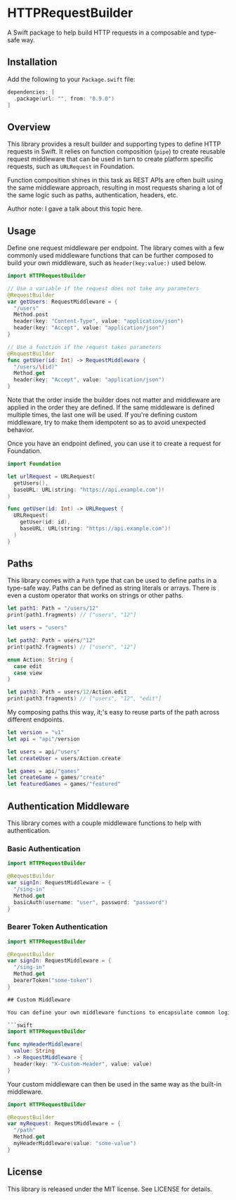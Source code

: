 # HTTPRequestBuilder

A Swift package to help build HTTP requests in a composable and type-safe way.

## Installation

Add the following to your `Package.swift` file:

```swift
dependencies: [
  .package(url: "", from: "0.9.0")
]
```

## Overview

This library provides a result builder and supporting types
to define HTTP requests in Swift. It relies on function composition (`pipe`)
to create reusable request middleware that can be used in turn to create
platform specific requests, such as `URLRequest` in Foundation.

Function composition shines in this task as REST APIs are often built
using the same middleware approach, resulting in most requests sharing
a lot of the same logic such as paths, authentication, headers, etc.

Author note: I gave a talk about this topic here.

## Usage

Define one request middleware per endpoint.
The library comes with a few commonly used middleware functions that can
be further composed to build your own middleware, such as `header(key:value:)` used below.

```swift
import HTTPRequestBuilder

// Use a variable if the request does not take any parameters
@RequestBuilder
var getUsers: RequestMiddleware = {
  "/users"
  Method.post
  header(key: "Content-Type", value: "application/json")
  header(key: "Accept", value: "application/json")
}

// Use a function if the request takes parameters
@RequestBuilder
func getUser(id: Int) -> RequestMiddleware {
  "/users/\(id)"
  Method.get
  header(key: "Accept", value: "application/json")
}
```

Note that the order inside the builder does not matter and middleware are applied
in the order they are defined. If the same middleware is defined multiple times,
the last one will be used. If you're defining custom middleware, try to make them idempotent so as to
avoid unexpected behavior.

Once you have an endpoint defined, you can use it to create a request for Foundation.

```swift
import Foundation

let urlRequest = URLRequest(
  getUsers(),
  baseURL: URL(string: "https://api.example.com")!
)

func getUser(id: Int) -> URLRequest {
  URLRequest(
    getUser(id: id),
    baseURL: URL(string: "https://api.example.com")!
  )
}
```

## Paths

This library comes with a `Path` type that can be used to define paths in a type-safe way.
Paths can be defined as string literals or arrays. There is even a custom operator that works on strings or other paths.

```swift
let path1: Path = "/users/12"
print(path1.fragments) // ["users", "12"]

let users = "users"

let path2: Path = users/"12"
print(path2.fragments) // ["users", "12"]

enum Action: String {
  case edit
  case view
}

let path3: Path = users/12/Action.edit
print(path3.fragments) // ["users", "12", "edit"]
```

My composing paths this way, it;'s easy to reuse parts of the path across different endpoints.

```swift
let version = "v1"
let api = "api"/version

let users = api/"users"
let createUser = users/Action.create

let games = api/"games"
let createGame = games/"create"
let featuredGames = games/"featured"
```

## Authentication Middleware

This library comes with a couple middleware functions to help with authentication.

### Basic Authentication

```swift
import HTTPRequestBuilder

@RequestBuilder
var signIn: RequestMiddleware = {
  "/sing-in"
  Method.get
  basicAuth(username: "user", password: "password")
}
```

### Bearer Token Authentication

````swift
import HTTPRequestBuilder

@RequestBuilder
var signIn: RequestMiddleware = {
  "/sing-in"
  Method.get
  bearerToken("some-token")
}

## Custom Middleware

You can define your own middleware functions to encapsulate common logic.

```swift
import HTTPRequestBuilder

func myHeaderMiddleware(
  value: String
) -> RequestMiddleware {
  header(key: "X-Custom-Header", value: value)
}
````

Your custom middleware can then be used in the same way as the built-in middleware.

```swift
import HTTPRequestBuilder

@RequestBuilder
var myRequest: RequestMiddleware = {
  "/path"
  Method.get
  myHeaderMiddleware(value: "some-value")
}
```

## License

This library is released under the MIT license. See LICENSE for details.
